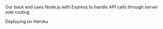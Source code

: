 Our back end uses Node.js with Express to handle API calls through server side routing

Deploying on Heroku
